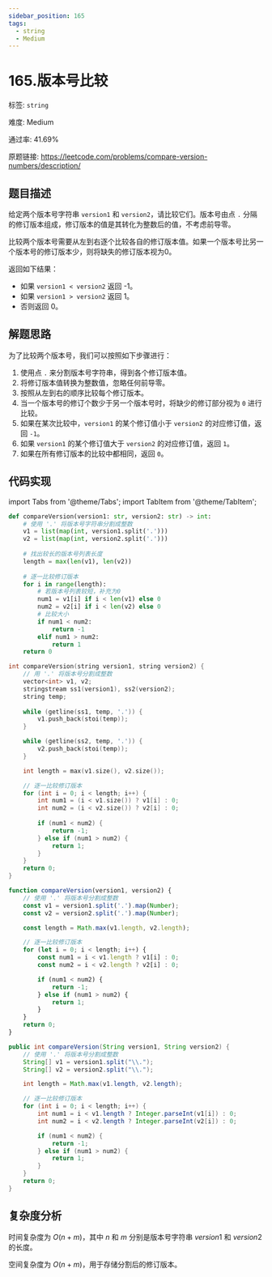 ```yaml
---
sidebar_position: 165
tags:
  - string
  - Medium
---
```


# 165.版本号比较

标签: `string`

难度: Medium

通过率: 41.69%

原题链接: https://leetcode.com/problems/compare-version-numbers/description/

## 题目描述
给定两个版本号字符串 `version1` 和 `version2`，请比较它们。版本号由点 `.` 分隔的修订版本组成，修订版本的值是其转化为整数后的值，不考虑前导零。

比较两个版本号需要从左到右逐个比较各自的修订版本值。如果一个版本号比另一个版本号的修订版本少，则将缺失的修订版本视为0。

返回如下结果：

- 如果 `version1 < version2` 返回 -1。
- 如果 `version1 > version2` 返回 1。
- 否则返回 0。

## 解题思路
为了比较两个版本号，我们可以按照如下步骤进行：

1. 使用点 `.` 来分割版本号字符串，得到各个修订版本值。
2. 将修订版本值转换为整数值，忽略任何前导零。
3. 按照从左到右的顺序比较每个修订版本。
4. 当一个版本号的修订个数少于另一个版本号时，将缺少的修订部分视为 `0` 进行比较。
5. 如果在某次比较中，`version1` 的某个修订值小于 `version2` 的对应修订值，返回 `-1`。
6. 如果 `version1` 的某个修订值大于 `version2` 的对应修订值，返回 `1`。
7. 如果在所有修订版本的比较中都相同，返回 `0`。

## 代码实现
import Tabs from '@theme/Tabs';
import TabItem from '@theme/TabItem';

<Tabs>
<TabItem value="python" label="Python">

```python
def compareVersion(version1: str, version2: str) -> int:
    # 使用 '.' 将版本号字符串分割成整数
    v1 = list(map(int, version1.split('.')))
    v2 = list(map(int, version2.split('.')))
    
    # 找出较长的版本号列表长度
    length = max(len(v1), len(v2))
    
    # 逐一比较修订版本
    for i in range(length):
        # 若版本号列表较短，补充为0
        num1 = v1[i] if i < len(v1) else 0
        num2 = v2[i] if i < len(v2) else 0
        # 比较大小
        if num1 < num2:
            return -1
        elif num1 > num2:
            return 1
    return 0
```

</TabItem>
<TabItem value="cpp" label="C++">

```cpp
int compareVersion(string version1, string version2) {
    // 用 '.' 将版本号分割成整数
    vector<int> v1, v2;
    stringstream ss1(version1), ss2(version2);
    string temp;
    
    while (getline(ss1, temp, '.')) {
        v1.push_back(stoi(temp));
    }

    while (getline(ss2, temp, '.')) {
        v2.push_back(stoi(temp));
    }

    int length = max(v1.size(), v2.size());

    // 逐一比较修订版本
    for (int i = 0; i < length; i++) {
        int num1 = (i < v1.size()) ? v1[i] : 0;
        int num2 = (i < v2.size()) ? v2[i] : 0;
        
        if (num1 < num2) {
            return -1;
        } else if (num1 > num2) {
            return 1;
        }
    }
    return 0;
}
```

</TabItem>
<TabItem value="javascript" label="JavaScript">

```javascript
function compareVersion(version1, version2) {
    // 使用 '.' 将版本号分割成整数
    const v1 = version1.split('.').map(Number);
    const v2 = version2.split('.').map(Number);

    const length = Math.max(v1.length, v2.length);

    // 逐一比较修订版本
    for (let i = 0; i < length; i++) {
        const num1 = i < v1.length ? v1[i] : 0;
        const num2 = i < v2.length ? v2[i] : 0;

        if (num1 < num2) {
            return -1;
        } else if (num1 > num2) {
            return 1;
        }
    }
    return 0;
}
```

</TabItem>
<TabItem value="java" label="Java">

```java
public int compareVersion(String version1, String version2) {
    // 使用 '.' 将版本号分割成整数
    String[] v1 = version1.split("\\.");
    String[] v2 = version2.split("\\.");

    int length = Math.max(v1.length, v2.length);

    // 逐一比较修订版本
    for (int i = 0; i < length; i++) {
        int num1 = i < v1.length ? Integer.parseInt(v1[i]) : 0;
        int num2 = i < v2.length ? Integer.parseInt(v2[i]) : 0;

        if (num1 < num2) {
            return -1;
        } else if (num1 > num2) {
            return 1;
        }
    }
    return 0;
}
```

</TabItem>
</Tabs>

## 复杂度分析
时间复杂度为 $O(n + m)$，其中 $n$ 和 $m$ 分别是版本号字符串 $version1$ 和 $version2$ 的长度。


空间复杂度为 $O(n + m)$，用于存储分割后的修订版本。

